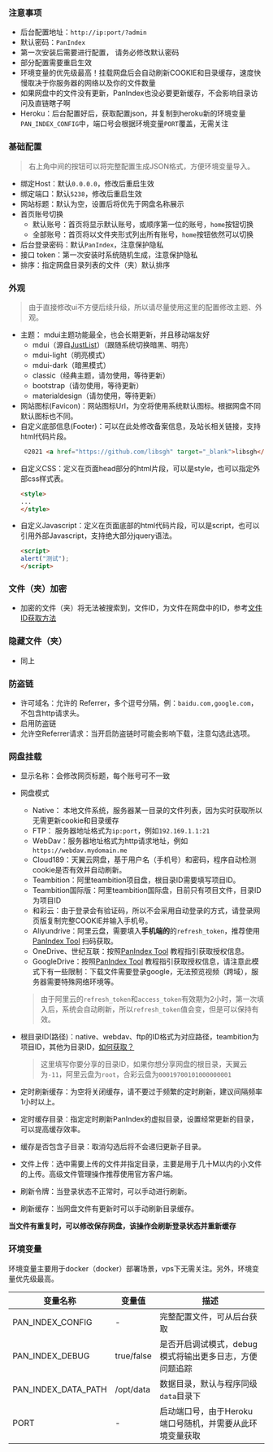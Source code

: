 ### 注意事项
- 后台配置地址：`http://ip:port/?admin`
- 默认密码：`PanIndex`
- 第一次安装后需要进行配置， 请务必修改默认密码
- 部分配置需要重启生效
- 环境变量的优先级最高！挂载网盘后会自动刷新COOKIE和目录缓存，速度快慢取决于你服务器的网络以及你的文件数量
- 如果网盘中的文件没有更新，PanIndex也没必要更新缓存，不会影响目录访问及直链瞎子啊
- Heroku：后台配置好后，获取配置json，并复制到heroku新的环境变量`PAN_INDEX_CONFIG`中，端口号会根据环境变量`PORT`覆盖，无需关注

### 基础配置
> 右上角中间的按钮可以将完整配置生成JSON格式，方便环境变量导入。
* 绑定Host：默认`0.0.0.0`，修改后重启生效
* 绑定端口：默认`5238`，修改后重启生效
* 网站标题：默认为空，设置后将优先于网盘名称展示
* 首页账号切换
    * 默认账号：首页将显示默认账号，或顺序第一位的账号，`home`按钮切换
    * 全部账号：首页将以文件夹形式列出所有账号，`home`按钮依然可以切换
* 后台登录密码：默认`PanIndex`，注意保护隐私
* 接口 token：第一次安装时系统随机生成，注意保护隐私
* 排序：指定网盘目录列表的文件（夹）默认排序
### 外观
> 由于直接修改ui不方便后续升级，所以请尽量使用这里的配置修改主题、外观。
* 主题： mdui主题功能最全，也会长期更新，并且移动端友好
    * mdui（源自[JustList](https://github.com/txperl/JustList)）（跟随系统切换暗黑、明亮）
    * mdui-light（明亮模式）
    * mdui-dark（暗黑模式）
    * classic（经典主题，请勿使用，等待更新）
    * bootstrap（请勿使用，等待更新）
    * materialdesign（请勿使用，等待更新）
* 网站图标(Favicon)：网站图标Url，为空将使用系统默认图标。根据网盘不同默认图标也不同。
* 自定义底部信息(Footer)：可以在此处修改备案信息，及站长相关链接，支持html代码片段。
  ```html
   ©2021 <a href="https://github.com/libsgh" target="_blank">libsgh</a>. All rights reserved.
  ```
* 自定义CSS：定义在页面head部分的html片段，可以是style，也可以指定外部css样式表。
    ```html
    <style>
    ...
    </style>
    ```
* 自定义Javascript：定义在页面底部的html代码片段，可以是script，也可以引用外部Javascript，支持绝大部分jquery语法。
    ```html
    <script>
    alert("测试");
    </script>
    ```
### 文件（夹）加密
* 加密的文件（夹）将无法被搜索到，文件ID，为文件在网盘中的ID，参考[文件ID获取方法](https://libsgh.github.io/PanIndex/#/question?id=%e5%a6%82%e4%bd%95%e8%8e%b7%e5%8f%96%e7%9b%ae%e5%bd%95id%ef%bc%9f)
### 隐藏文件（夹）
* 同上
### 防盗链
* 许可域名：允许的 Referrer，多个逗号分隔，例：`baidu.com,google.com`，不包含http请求头。
* 启用防盗链
* 允许空Referrer请求：当开启防盗链时可能会影响下载，注意勾选此选项。

### 网盘挂载
- 显示名称：会修改网页标题，每个账号可不一致
- 网盘模式
    - Native： 本地文件系统，服务器某一目录的文件列表，因为实时获取所以无需更新cookie和目录缓存
    - FTP： 服务器地址格式为`ip:port`，例如`192.169.1.1:21`
    - WebDav：服务器地址格式为http请求地址，例如`https://webdav.mydomain.me`
    - Cloud189：天翼云网盘，基于用户名（手机号）和密码，程序自动检测cookie是否有效并自动刷新。
    - Teambition：阿里teambition项目盘，根目录ID需要填写项目ID。
    - Teambition国际版：阿里teambition国际盘，目前只有项目文件，目录ID为项目ID
    - 和彩云：由于登录会有验证码，所以不会采用自动登录的方式，请登录网页版复制完整COOKIE并输入手机号。
    - Aliyundrive：阿里云盘，需要填入**手机端的**的`refresh_token`，推荐使用 [PanIndex Tool](https://mgaa.noki.workers.dev/) 扫码获取。
    - OneDrive、世纪互联：按照[PanIndex Tool](https://mgaa.noki.workers.dev/) 教程指引获取授权信息。
    - GoogleDrive：按照[PanIndex Tool](https://mgaa.noki.workers.dev/) 教程指引获取授权信息，请注意此模式下有一些限制：下载文件需要登录google，无法预览视频（跨域），服务器需要特殊网络环境等。
    > 由于阿里云的`refresh_token`和`access_token`有效期为2小时，第一次填入后，系统会自动刷新，所以`refresh_token`值会变，但是可以保持有效。
- 根目录ID(路径)：native、webdav、ftp的ID格式为对应路径，teambition为项目ID，其他为目录ID，[如何获取？](https://libsgh.github.io/PanIndex/#/question?id=%e5%a6%82%e4%bd%95%e8%8e%b7%e5%8f%96%e7%9b%ae%e5%bd%95id%ef%bc%9f)
  
  > 这里填写你要分享的目录ID，如果你想分享网盘的根目录，天翼云为`-11`，阿里云盘为`root`，合彩云盘为`00019700101000000001`
- 定时刷新缓存：为空将关闭缓存，请不要过于频繁的定时刷新，建议间隔频率1小时以上。
- 定时缓存目录：指定定时刷新PanIndex的虚拟目录，设置经常更新的目录，可以提高缓存效率。
- 缓存是否包含子目录：取消勾选后将不会递归更新子目录。
- 文件上传：选中需要上传的文件并指定目录，主要是用于几十M以内的小文件的上传。高级文件管理操作推荐使用官方客户端。
- 刷新令牌：当登录状态不正常时，可以手动进行刷新。
- 刷新缓存：当网盘文件有更新时可以手动刷新目录缓存。

**当文件有重复时，可以修改保存网盘，该操作会刷新登录状态并重新缓存**

### 环境变量

环境变量主要用于docker（docker）部署场景，vps下无需关注。另外，环境变量优先级最高。

| 变量名称            | 变量值     | 描述                                                     |
| ------------------- | ---------- | -------------------------------------------------------- |
| PAN_INDEX_CONFIG    | -          | 完整配置文件，可从后台获取                               |
| PAN_INDEX_DEBUG     | true/false | 是否开启调试模式，debug模式将输出更多日志，方便问题追踪  |
| PAN_INDEX_DATA_PATH | /opt/data  | 数据目录，默认与程序同级`data`目录下                     |
| PORT                | -          | 启动端口号，由于Heroku端口号随机，并需要从此环境变量获取 |

